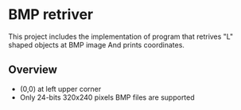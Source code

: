 # BMP retriver

This project includes the implementation of program that retrives "L" shaped objects at BMP image And prints coordinates.

## Overview

* (0,0) at left upper corner
* Only 24-bits 320x240 pixels BMP files are supported